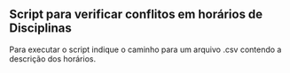 ## Script para verificar conflitos em horários de Disciplinas

Para executar o script indique o caminho para um arquivo .csv contendo a descrição dos horários. 

